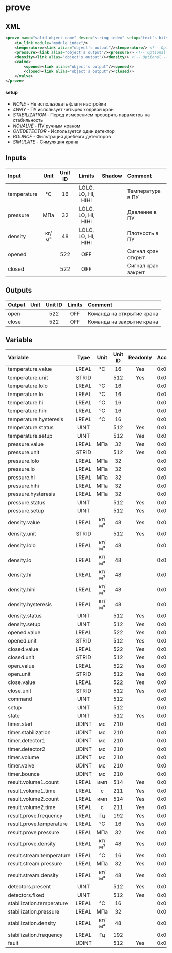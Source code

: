 # prove
## XML
````xml
<prove name="valid object name" descr="string index" setup="text's bits" >
	<io_link module="module index"/>
	<temperature><link alias="object's output"/><temperature/> <!-- Optional -->
	<pressure><link alias="object's output"/><pressure/> <!-- Optional -->
	<density><link alias="object's output"/><density/> <!-- Optional -->
	<valve>
		<opened><link alias="object's output"/><opened/>
		<closed><link alias="object's output"/><closed/>
	</valve>
</prove>
````

#### setup
* _NONE_  - Не использовать флаги настройки
* _4WAY_  - ПУ использует четырех ходовой кран
* _STABILIZATION_  - Перед измерением проверять параметры на стабильность
* _NOVALVE_  - ПУ ручным краном
* _ONEDETECTOR_  - Используется один детектор
* _BOUNCE_  - Фильтрация дребезга детекторов
* _SIMULATE_  - Симуляция крана

## Inputs
Input | Unit | Unit ID | Limits | Shadow | Comment
:-- |:--:|:--:|:--:|:--:|:--
temperature | °C | 16 | LOLO, LO, HI, HIHI |  | Температура в ПУ
pressure | МПа | 32 | LOLO, LO, HI, HIHI |  | Давление в ПУ
density | кг/м³ | 48 | LOLO, LO, HI, HIHI |  | Плотность в ПУ
opened |  | 522 | OFF |  | Сигнал кран открыт
closed |  | 522 | OFF |  | Сигнал кран закрыт

## Outputs
Output | Unit | Unit ID | Limits | Comment
:-- |:--:|:--:|:--:|:--
open |  | 522 | OFF | Команда на открытие крана
close |  | 522 | OFF | Команда на закрытие крана

## Variable
Variable | Type | Unit | Unit ID | Readonly | Access | Comment
:-- |:--:|:--:|:--:|:--:|:-- |:--
temperature.value | LREAL | °C | 16 | Yes | 0x00000000 | 
temperature.unit | STRID |  | 512 | Yes | 0x00000000 | 
temperature.lolo | LREAL | °C | 16 |  | 0x00000200 | 
temperature.lo | LREAL | °C | 16 |  | 0x00000200 | 
temperature.hi | LREAL | °C | 16 |  | 0x00000200 | 
temperature.hihi | LREAL | °C | 16 |  | 0x00000200 | 
temperature.hysteresis | LREAL | °C | 16 |  | 0x00000200 | 
temperature.status | UINT |  | 512 | Yes | 0x00000000 | 
temperature.setup | UINT |  | 512 | Yes | 0x00000200 | 
pressure.value | LREAL | МПа | 32 | Yes | 0x00000000 | 
pressure.unit | STRID |  | 512 | Yes | 0x00000000 | 
pressure.lolo | LREAL | МПа | 32 |  | 0x00000200 | 
pressure.lo | LREAL | МПа | 32 |  | 0x00000200 | 
pressure.hi | LREAL | МПа | 32 |  | 0x00000200 | 
pressure.hihi | LREAL | МПа | 32 |  | 0x00000200 | 
pressure.hysteresis | LREAL | МПа | 32 |  | 0x00000200 | 
pressure.status | UINT |  | 512 | Yes | 0x00000000 | 
pressure.setup | UINT |  | 512 | Yes | 0x00000200 | 
density.value | LREAL | кг/м³ | 48 | Yes | 0x00000000 | 
density.unit | STRID |  | 512 | Yes | 0x00000000 | 
density.lolo | LREAL | кг/м³ | 48 |  | 0x00000200 | 
density.lo | LREAL | кг/м³ | 48 |  | 0x00000200 | 
density.hi | LREAL | кг/м³ | 48 |  | 0x00000200 | 
density.hihi | LREAL | кг/м³ | 48 |  | 0x00000200 | 
density.hysteresis | LREAL | кг/м³ | 48 |  | 0x00000200 | 
density.status | UINT |  | 512 | Yes | 0x00000000 | 
density.setup | UINT |  | 512 | Yes | 0x00000200 | 
opened.value | LREAL |  | 522 | Yes | 0x00000000 | 
opened.unit | STRID |  | 512 | Yes | 0x00000000 | 
closed.value | LREAL |  | 522 | Yes | 0x00000000 | 
closed.unit | STRID |  | 512 | Yes | 0x00000000 | 
open.value | LREAL |  | 522 | Yes | 0x00000000 | 
open.unit | STRID |  | 512 | Yes | 0x00000000 | 
close.value | LREAL |  | 522 | Yes | 0x00000000 | 
close.unit | STRID |  | 512 | Yes | 0x00000000 | 
command | UINT |  | 512 |  | 0x00008000 | 
setup | UINT |  | 512 |  | 0x00008000 | 
state | UINT |  | 512 | Yes | 0x00000000 | 
timer.start | UDINT | мс | 210 |  | 0x00008000 | 
timer.stabilization | UDINT | мс | 210 |  | 0x00008000 | 
timer.detector1 | UDINT | мс | 210 |  | 0x00008000 | 
timer.detector2 | UDINT | мс | 210 |  | 0x00008000 | 
timer.volume | UDINT | мс | 210 |  | 0x00008000 | 
timer.valve | UDINT | мс | 210 |  | 0x00008000 | 
timer.bounce | UDINT | мс | 210 |  | 0x00008000 | 
result.volume1.count | LREAL | имп | 514 | Yes | 0x00000000 | 
result.volume1.time | LREAL | с | 211 | Yes | 0x00000000 | 
result.volume2.count | LREAL | имп | 514 | Yes | 0x00000000 | 
result.volume2.time | LREAL | с | 211 | Yes | 0x00000000 | 
result.prove.frequency | LREAL | Гц | 192 | Yes | 0x00000000 | 
result.prove.temperature | LREAL | °C | 16 | Yes | 0x00000000 | 
result.prove.pressure | LREAL | МПа | 32 | Yes | 0x00000000 | 
result.prove.density | LREAL | кг/м³ | 48 | Yes | 0x00000000 | 
result.stream.temperature | LREAL | °C | 16 | Yes | 0x00000000 | 
result.stream.pressure | LREAL | МПа | 32 | Yes | 0x00000000 | 
result.stream.density | LREAL | кг/м³ | 48 | Yes | 0x00000000 | 
detectors.present | UINT |  | 512 | Yes | 0x00000000 | 
detectors.fixed | UINT |  | 512 | Yes | 0x00000000 | 
stabilization.temperature | LREAL | °C | 16 |  | 0x00008000 | 
stabilization.pressure | LREAL | МПа | 32 |  | 0x00008000 | 
stabilization.density | LREAL | кг/м³ | 48 |  | 0x00008000 | 
stabilization.frequency | LREAL | Гц | 192 |  | 0x00008000 | 
fault | UDINT |  | 512 | Yes | 0x00000000 | 

